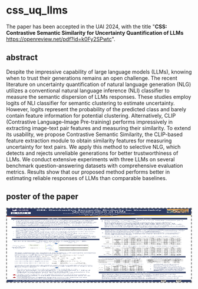 # css_uq_llms
The paper has been accepted in the UAI 2024, with the title "**CSS: Contrastive Semantic Similarity for Uncertainty Quantification of LLMs** https://openreview.net/pdf?id=k0Fy2SPwtc". <br>

## abstract
Despite the impressive capability of large language models (LLMs), knowing when to trust their generations remains an open challenge. The recent literature on uncertainty quantification of natural language generation (NLG) utilizes a conventional natural language inference (NLI) classifier to measure the semantic dispersion of LLMs responses. These studies employ logits of NLI classifier for semantic clustering to estimate uncertainty. However, logits represent the probability of the predicted class and barely contain feature information for potential clustering. Alternatively, CLIP (Contrastive Language–Image Pre-training) performs impressively in extracting image-text pair features and measuring their similarity. To extend its usability, we propose Contrastive Semantic Similarity, the CLIP-based feature extraction module to obtain similarity features for measuring uncertainty for text pairs. We apply this method to selective NLG, which detects and rejects unreliable generations for better trustworthiness of LLMs. We conduct extensive experiments with three LLMs on several benchmark question-answering datasets with comprehensive evaluation metrics. Results show that our proposed method performs better in estimating reliable responses of LLMs than comparable baselines. 

## poster of the paper

<img align='center' style="border-color:gray;border-width:2px;border-style:dashed"  src="Shuang_Ao_UAI2024_v2.png" width = "500px" height="200px" ></img><br>
